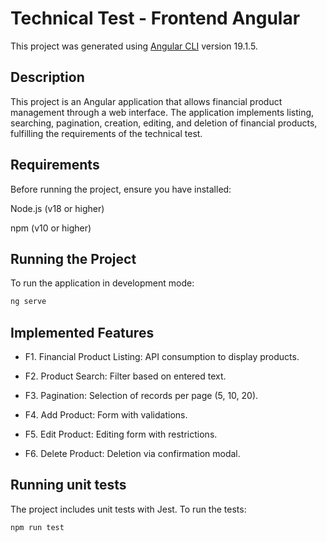# Technical Test - Frontend Angular

This project was generated using [Angular CLI](https://github.com/angular/angular-cli) version 19.1.5.

## Description
This project is an Angular application that allows financial product management through a web interface. The application implements listing, searching, pagination, creation, editing, and deletion of financial products, fulfilling the requirements of the technical test.

## Requirements
Before running the project, ensure you have installed:

Node.js (v18 or higher)

npm (v10 or higher)


## Running the Project
To run the application in development mode:

```bash
ng serve
```

## Implemented Features
- F1. Financial Product Listing: API consumption to display products.

- F2. Product Search: Filter based on entered text.

- F3. Pagination: Selection of records per page (5, 10, 20).

- F4. Add Product: Form with validations.

- F5. Edit Product: Editing form with restrictions.

- F6. Delete Product: Deletion via confirmation modal.

## Running unit tests

The project includes unit tests with Jest. To run the tests:

```bash
npm run test
```

